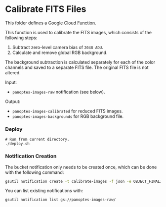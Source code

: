 Calibrate FITS Files
====================

This folder defines a [Google Cloud Function](https://cloud.google.com/functions/).

This function is used to calibrate the FITS images, which consists of the following steps:

1. Subtract zero-level camera bias of `2048 ADU`.
2. Calculate and remove global RGB background.

The background subtraction is calculated separately for each of the color channels and saved to a
separate FITS file. The original FITS file is not altered.

Input:

* `panoptes-images-raw` notification (see below).

Output:

* `panoptes-images-calibrated` for reduced FITS images.
* `panoptes-images-backgrounds` for RGB background file.

### Deploy

```shell
# Run from current directory.
./deploy.sh
```

### Notification Creation

The bucket notification only needs to be created once, which can be done with the following command:

```sh
gsutil notification create -t calibrate-images -f json -e OBJECT_FINALIZE gs://panoptes-images-raw/
```

You can list existing notifications with:

```sh
gsutil notification list gs://panoptes-images-raw/
```

